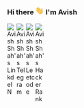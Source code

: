 ### Hi there <img src="https://raw.githubusercontent.com/avishshah11/avishshah11/master/Images/wave.gif" width="20px"> I'm Avish
<!--
**avishshah11/avishshah11** is a ✨ _special_ ✨ repository because its `README.md` (this file) appears on your GitHub profile.

Here are some ideas to get you started:

- 🔭 I’m currently working on ...
- 🌱 I’m currently learning ...
- 👯 I’m looking to collaborate on ...
- 🤔 I’m looking for help with ...
- 💬 Ask me about ...
- 📫 How to reach me: ...
- 😄 Pronouns: ...
- ⚡ Fun fact: ...
-->
<a href="https://www.linkedin.com/in/avish-shah-ba77581a0//">
  <img align="left" alt="Avish Shah's LinkdeIN" width="22px" src="https://cdn.jsdelivr.net/npm/simple-icons@v3/icons/linkedin.svg" />
</a>
<a href="https://t.me/avishshah">
  <img align="left" alt="Avish Shah's Telegram" width="22px" src="https://cdn.jsdelivr.net/npm/simple-icons@v3/icons/telegram.svg" />
</a>
<a href="https://leetcode.com/avish11/">
  <img align="left" alt="Avish Shah's Leetcode" width="22px" src="https://cdn.jsdelivr.net/npm/simple-icons@v3/icons/leetcode.svg" />
</a>
<a href="https://www.hackerrank.com/avishshah1108">
  <img align="left" alt="Avish Shah's HackerRank" width="22px" src="https://cdn.jsdelivr.net/npm/simple-icons@v3/icons/hackerrank.svg" />
</a>
